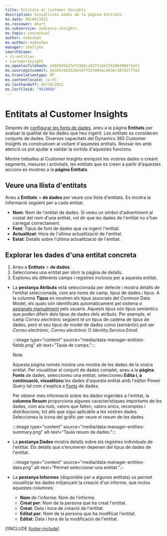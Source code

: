```yaml
---
title: Entitats al Customer Insights
description: Visualitzeu dades de la pàgina Entitats.
ms.date: 08/04/2022
ms.reviewer: mhart
ms.subservice: audience-insights
ms.topic: conceptual
author: mukeshpo
ms.author: mukeshpo
manager: shellyha
searchScope:
- ci-entities
- customerInsight
ms.openlocfilehash: e365945b27e7c985ca5371c6b72619610b6f3af1
ms.sourcegitcommit: be341cb69329e507f527409ac4636c18742777d2
ms.translationtype: MT
ms.contentlocale: ca-ES
ms.lasthandoff: 09/30/2022
ms.locfileid: "9610086"
---
```

# <a name="entities-in-customer-insights"></a>Entitats al Customer Insights

Després de [configurar les fonts de dades](data-sources.md), aneu a la pàgina **Entitats** per avaluar la qualitat de les dades que heu ingerit. Les entitats es consideren conjunts de dades. Diverses capacitats del Dynamics 365 Customer Insights es construeixen al voltant d'aquestes entitats. Revisar-les amb atenció us pot ajudar a validar la sortida d'aquestes funcions.

Mentre treballeu al Customer Insights enriquint les vostres dades o creant segments, mesures i activitats, les entitats que es creen a partir d'aquestes accions es mostren a la **pàgina Entitats**.

## <a name="view-a-list-of-entities"></a>Veure una llista d'entitats

Aneu a **Entitats** > **de dades** per veure una llista d'entitats. Es mostra la informació següent per a cada entitat.

- **Nom**: Nom de l'entitat de dades. Si veieu un símbol d'advertiment al costat del nom d'una entitat, vol dir que les dades de l'entitat no s'han carregat correctament.
- **Font**: Tipus de font de dades que va ingerir l'entitat.
- **Actualitzat**: Hora de l'última actualització de l'entitat.
- **Estat**: Detalls sobre l'última actualització de l'entitat.

## <a name="explore-a-specific-entitys-data"></a>Explorar les dades d'una entitat concreta

1. Aneu a **Entitats** > **de dades**.
1. Seleccioneu una entitat per obrir la pàgina de detalls.  
1. Exploreu els diferents camps i registres inclosos per a aquesta entitat.

- La **pestanya Atributs** està seleccionada per defecte i mostra detalls de l'entitat seleccionada, com ara noms de camp, tipus de dades i tipus. A la columna **Tipus** es mostren els tipus associats del Common Data Model, els quals són identificats automàticament pel sistema o [assignats manualment](map-entities.md) pels usuaris. Aquests tipus són tipus semàntics que poden diferir dels tipus de dades dels atributs. Per exemple, el camp *Correu electrònic* següent té un tipus de cadena de *tipus* de dades, però el seu tipus de model de dades comú (semàntic) pot ser *Correu electrònic*, *Correu electrònic* O *Identity.Service.Email*.

   :::image type="content" source="media/data-manager-entities-fields.png" alt-text="Taula de camps.":::

   > [!NOTE]
   > Aquesta pàgina només mostra una mostra de les dades de la vostra entitat. Per visualitzar el conjunt de dades complet, aneu a la **pàgina Fonts** de dades, seleccioneu una entitat, seleccioneu **Edita i, a continuació, visualitzeu** les dades d'aquesta entitat amb l'editor Power Query tal com s'explica a [Fonts](data-sources.md) de dades.

   Per obtenir més informació sobre les dades ingerides a l'entitat, la **columna Resum** proporciona algunes característiques importants de les dades, com ara nuls, valors que falten, valors únics, recomptes i distribucions, tot allò que sigui aplicable a les vostres dades. Seleccioneu la icona del gràfic per veure el resum de les dades.

   :::image type="content" source="media/data-manager-entities-summary.png" alt-text="Taula resum de dades.":::

- La **pestanya Dades** mostra detalls sobre els registres individuals de l'entitat. Els detalls que s'enumeren depenen del tipus de dades de l'entitat.

   :::image type="content" source="media/data-manager-entities-data.png" alt-text="Permet seleccionar una entitat.":::

- La **pestanya Informes** (disponible per a algunes entitats) us permet visualitzar les dades mitjançant la creació d'un informe, que inclou aquestes columnes:

  - **Nom** de l'informe: Nom de l'informe.
  - **Creat per**: Nom de la persona que ha creat l'entitat.
  - **Creat**: Data i hora de creació de l'entitat.
  - **Editat per**: Nom de la persona que ha modificat l'entitat.
  - **Editat**: Data i hora de la modificació de l'entitat.

[!INCLUDE [footer-include](includes/footer-banner.md)]
